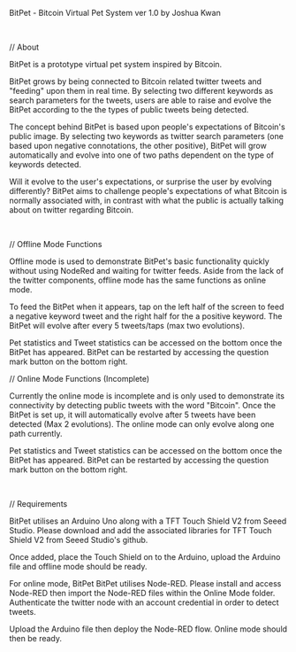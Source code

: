 BitPet - Bitcoin Virtual Pet System ver 1.0 
by Joshua Kwan

<br>

// About

BitPet is a prototype virtual pet system inspired by Bitcoin.

BitPet grows by being connected to Bitcoin related twitter tweets and "feeding" upon them in real time. By selecting two different keywords as search parameters for the tweets, users are able to raise and evolve the BitPet according to the the types of public tweets being detected.

The concept behind BitPet is based upon people's expectations of Bitcoin's public image. By selecting two keywords as twitter search parameters (one based upon negative connotations, the other positive), BitPet will grow automatically and evolve into one of two paths dependent on the type of keywords detected. 

Will it evolve to the user's expectations, or surprise the user by evolving differently? BitPet aims to challenge people's expectations of what Bitcoin is normally associated with, in contrast with what the public is actually talking about on twitter regarding Bitcoin.

<br>

// Offline Mode Functions

Offline mode is used to demonstrate BitPet's basic functionality quickly without using NodeRed and waiting for twitter feeds. Aside from the lack of the twitter components, offline mode has the same functions as online mode.

To feed the BitPet when it appears, tap on the left half of the screen to feed a negative keyword tweet and the right half for the a positive keyword. The BitPet will evolve after every 5 tweets/taps (max two evolutions).

Pet statistics and Tweet statistics can be accessed on the bottom once the BitPet has appeared. BitPet can be restarted by accessing the question mark button on the bottom right.



// Online Mode Functions (Incomplete)

Currently the online mode is incomplete and is only used to demonstrate its connectivity by detecting public tweets with the word "Bitcoin". Once the BitPet is set up, it will automatically evolve after 5 tweets have been detected (Max 2 evolutions). The online mode can only evolve along one path currently.

Pet statistics and Tweet statistics can be accessed on the bottom once the BitPet has appeared. BitPet can be restarted by accessing the question mark button on the bottom right.

<br>

// Requirements

BitPet utilises an Arduino Uno along with a TFT Touch Shield V2 from Seeed Studio. Please download and add the associated libraries for TFT Touch Shield V2 from Seeed Studio's github.

Once added, place the Touch Shield on to the Arduino, upload the Arduino file and offline mode should be ready.

For online mode, BitPet BitPet utilises Node-RED. Please install and access Node-RED then import the Node-RED files within the Online Mode folder. Authenticate the twitter node with an account credential in order to detect tweets.

Upload the Arduino file then deploy the Node-RED flow. Online mode should then be ready.
